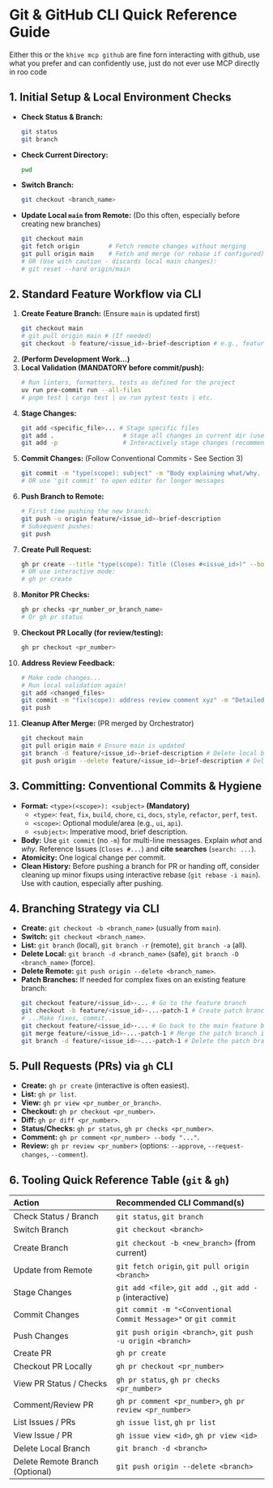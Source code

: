 # Git & GitHub CLI Quick Reference Guide

Either this or the `khive mcp github` are fine forn interacting with github, use
what you prefer and can confidently use, just do not ever use MCP directly in
roo code

## 1. Initial Setup & Local Environment Checks

- **Check Status & Branch:**
  ```bash
  git status
  git branch
  ```
- **Check Current Directory:**
  ```bash
  pwd
  ```
- **Switch Branch:**
  ```bash
  git checkout <branch_name>
  ```
- **Update Local `main` from Remote:** (Do this often, especially before
  creating new branches)
  ```bash
  git checkout main
  git fetch origin        # Fetch remote changes without merging
  git pull origin main    # Fetch and merge (or rebase if configured) remote main into local main
  # OR (Use with caution - discards local main changes):
  # git reset --hard origin/main
  ```

## 2. Standard Feature Workflow via CLI

1. **Create Feature Branch:** (Ensure `main` is updated first)
   ```bash
   git checkout main
   # git pull origin main # (If needed)
   git checkout -b feature/<issue_id>-brief-description # e.g., feature/150-add-dark-mode
   ```
2. **(Perform Development Work...)**
3. **Local Validation (MANDATORY before commit/push):**
   ```bash
   # Run linters, formatters, tests as defined for the project
   uv run pre-commit run --all-files
   # pnpm test | cargo test | uv run pytest tests | etc.
   ```
4. **Stage Changes:**
   ```bash
   git add <specific_file>... # Stage specific files
   git add .                   # Stage all changes in current dir (use carefully)
   git add -p                  # Interactively stage changes (recommended for review)
   ```
5. **Commit Changes:** (Follow Conventional Commits - See Section 3)
   ```bash
   git commit -m "type(scope): subject" -m "Body explaining what/why. Closes #<issue_id>. search: <id>..."
   # OR use 'git commit' to open editor for longer messages
   ```
6. **Push Branch to Remote:**
   ```bash
   # First time pushing the new branch:
   git push -u origin feature/<issue_id>-brief-description
   # Subsequent pushes:
   git push
   ```
7. **Create Pull Request:**
   ```bash
   gh pr create --title "type(scope): Title (Closes #<issue_id>)" --body "Description..." --base main --head feature/<issue_id>-brief-description
   # OR use interactive mode:
   # gh pr create
   ```
8. **Monitor PR Checks:**
   ```bash
   gh pr checks <pr_number_or_branch_name>
   # Or gh pr status
   ```
9. **Checkout PR Locally (for review/testing):**
   ```bash
   gh pr checkout <pr_number>
   ```
10. **Address Review Feedback:**
    ```bash
    # Make code changes...
    # Run local validation again!
    git add <changed_files>
    git commit -m "fix(scope): address review comment xyz" -m "Detailed explanation..."
    git push
    ```
11. **Cleanup After Merge:** (PR merged by Orchestrator)
    ```bash
    git checkout main
    git pull origin main # Ensure main is updated
    git branch -d feature/<issue_id>-brief-description # Delete local branch
    git push origin --delete feature/<issue_id>-brief-description # Delete remote branch (optional)
    ```

## 3. Committing: Conventional Commits & Hygiene

- **Format:** `<type>(<scope>): <subject>` **(Mandatory)**
  - `<type>`: `feat`, `fix`, `build`, `chore`, `ci`, `docs`, `style`,
    `refactor`, `perf`, `test`.
  - `<scope>`: Optional module/area (e.g., `ui`, `api`).
  - `<subject>`: Imperative mood, brief description.
- **Body:** Use `git commit` (no `-m`) for multi-line messages. Explain _what_
  and _why_. Reference Issues (`Closes #...`) and **cite searches**
  (`search: ...`).
- **Atomicity:** One logical change per commit.
- **Clean History:** Before pushing a branch for PR or handing off, consider
  cleaning up minor fixups using interactive rebase (`git rebase -i main`). Use
  with caution, especially after pushing.

## 4. Branching Strategy via CLI

- **Create:** `git checkout -b <branch_name>` (usually from `main`).
- **Switch:** `git checkout <branch_name>`.
- **List:** `git branch` (local), `git branch -r` (remote), `git branch -a`
  (all).
- **Delete Local:** `git branch -d <branch_name>` (safe),
  `git branch -D <branch_name>` (force).
- **Delete Remote:** `git push origin --delete <branch_name>`.
- **Patch Branches:** If needed for complex fixes on an existing feature branch:
  ```bash
  git checkout feature/<issue_id>-... # Go to the feature branch
  git checkout -b feature/<issue_id>-...-patch-1 # Create patch branch
  # ...Make fixes, commit...
  git checkout feature/<issue_id>-... # Go back to the main feature branch
  git merge feature/<issue_id>-...-patch-1 # Merge the patch branch in
  git branch -d feature/<issue_id>-...-patch-1 # Delete the patch branch
  ```

## 5. Pull Requests (PRs) via `gh` CLI

- **Create:** `gh pr create` (interactive is often easiest).
- **List:** `gh pr list`.
- **View:** `gh pr view <pr_number_or_branch>`.
- **Checkout:** `gh pr checkout <pr_number>`.
- **Diff:** `gh pr diff <pr_number>`.
- **Status/Checks:** `gh pr status`, `gh pr checks <pr_number>`.
- **Comment:** `gh pr comment <pr_number> --body "..."`.
- **Review:** `gh pr review <pr_number>` (options: `--approve`,
  `--request-changes`, `--comment`).

## 6. Tooling Quick Reference Table (`git` & `gh`)

| Action                          | Recommended CLI Command(s)                                      |
| :------------------------------ | :-------------------------------------------------------------- |
| Check Status / Branch           | `git status`, `git branch`                                      |
| Switch Branch                   | `git checkout <branch>`                                         |
| Create Branch                   | `git checkout -b <new_branch>` (from current)                   |
| Update from Remote              | `git fetch origin`, `git pull origin <branch>`                  |
| Stage Changes                   | `git add <file>`, `git add .`, `git add -p` (interactive)       |
| Commit Changes                  | `git commit -m "<Conventional Commit Message>"` or `git commit` |
| Push Changes                    | `git push origin <branch>`, `git push -u origin <branch>`       |
| Create PR                       | `gh pr create`                                                  |
| Checkout PR Locally             | `gh pr checkout <pr_number>`                                    |
| View PR Status / Checks         | `gh pr status`, `gh pr checks <pr_number>`                      |
| Comment/Review PR               | `gh pr comment <pr_number>`, `gh pr review <pr_number>`         |
| List Issues / PRs               | `gh issue list`, `gh pr list`                                   |
| View Issue / PR                 | `gh issue view <id>`, `gh pr view <id>`                         |
| Delete Local Branch             | `git branch -d <branch>`                                        |
| Delete Remote Branch (Optional) | `git push origin --delete <branch>`                             |
